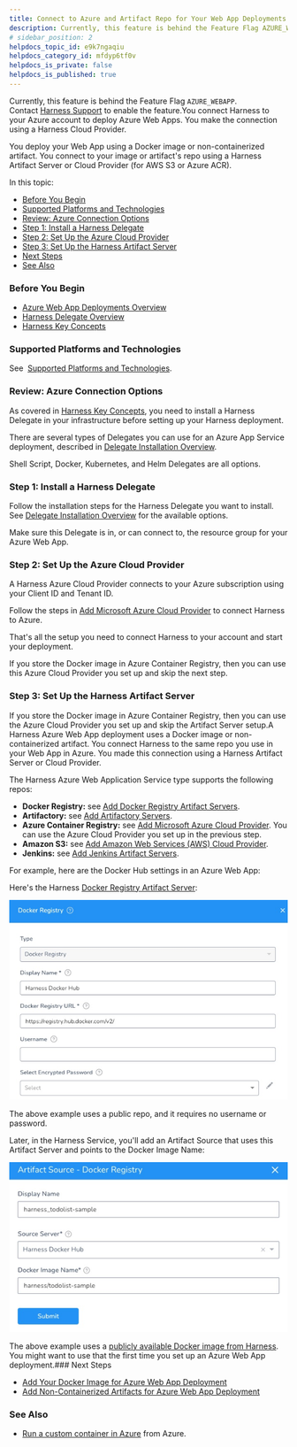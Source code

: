 ```yaml
---
title: Connect to Azure and Artifact Repo for Your Web App Deployments
description: Currently, this feature is behind the Feature Flag AZURE_WEBAPP. Contact Harness Support to enable the feature. You connect Harness to your Azure account to deploy Azure Web Apps. You make the connec…
# sidebar_position: 2
helpdocs_topic_id: e9k7ngaqiu
helpdocs_category_id: mfdyp6tf0v
helpdocs_is_private: false
helpdocs_is_published: true
---
```


Currently, this feature is behind the Feature Flag `AZURE_WEBAPP`. Contact [Harness Support](https://mail.google.com/mail/?view=cm&fs=1&tf=1&to=support@harness.io) to enable the feature.You connect Harness to your Azure account to deploy Azure Web Apps. You make the connection using a Harness Cloud Provider.

You deploy your Web App using a Docker image or non-containerized artifact. You connect to your image or artifact's repo using a Harness Artifact Server or Cloud Provider (for AWS S3 or Azure ACR). 

In this topic:

* [Before You Begin](#before_you_begin)
* [Supported Platforms and Technologies](#supported_platforms_and_technologies)
* [Review: Azure Connection Options](#review_azure_connection_options)
* [Step 1: Install a Harness Delegate](#step_1_install_a_harness_delegate)
* [Step 2: Set Up the Azure Cloud Provider](#step_2_set_up_the_azure_cloud_provider)
* [Step 3: Set Up the Harness Artifact Server](#step_3_set_up_the_harness_artifact_server)
* [Next Steps](#next_steps)
* [See Also](#see_also)

### Before You Begin

* [Azure Web App Deployments Overview](azure-web-app-deployments-overview.md)
* [Harness Delegate Overview](https://docs.harness.io/article/h9tkwmkrm7-delegate-installation)
* [Harness Key Concepts](https://docs.harness.io/article/4o7oqwih6h-harness-key-concepts)

### Supported Platforms and Technologies

See  [Supported Platforms and Technologies](https://docs.harness.io/article/220d0ojx5y-supported-platforms).

### Review: Azure Connection Options

As covered in [Harness Key Concepts](https://docs.harness.io/article/4o7oqwih6h-harness-key-concepts), you need to install a Harness Delegate in your infrastructure before setting up your Harness deployment.

There are several types of Delegates you can use for an Azure App Service deployment, described in [Delegate Installation Overview](https://docs.harness.io/article/igftn7rrtg-delegate-installation-overview).

Shell Script, Docker, Kubernetes, and Helm Delegates are all options.

### Step 1: Install a Harness Delegate

Follow the installation steps for the Harness Delegate you want to install. See [Delegate Installation Overview](https://docs.harness.io/article/igftn7rrtg-delegate-installation-overview) for the available options.

Make sure this Delegate is in, or can connect to, the resource group for your Azure Web App.

### Step 2: Set Up the Azure Cloud Provider

A Harness Azure Cloud Provider connects to your Azure subscription using your Client ID and Tenant ID.

Follow the steps in [Add Microsoft Azure Cloud Provider](https://docs.harness.io/article/4n3595l6in-add-microsoft-azure-cloud-provider) to connect Harness to Azure.

That's all the setup you need to connect Harness to your account and start your deployment.

If you store the Docker image in Azure Container Registry, then you can use this Azure Cloud Provider you set up and skip the next step.

### Step 3: Set Up the Harness Artifact Server

If you store the Docker image in Azure Container Registry, then you can use the Azure Cloud Provider you set up and skip the Artifact Server setup.A Harness Azure Web App deployment uses a Docker image or non-containerized artifact. You connect Harness to the same repo you use in your Web App in Azure. You made this connection using a Harness Artifact Server or Cloud Provider.

The Harness Azure Web Application Service type supports the following repos:

* **Docker Registry:** see [Add Docker Registry Artifact Servers](https://docs.harness.io/article/tdj2ghkqb0-add-docker-registry-artifact-servers).
* **Artifactory:** see [Add Artifactory Servers](https://docs.harness.io/article/nj3p1t7v3x-add-artifactory-servers).
* **Azure Container Registry:** see [Add Microsoft Azure Cloud Provider](https://docs.harness.io/article/4n3595l6in-add-microsoft-azure-cloud-provider). You can use the Azure Cloud Provider you set up in the previous step.
* **Amazon S3:** see [Add Amazon Web Services (AWS) Cloud Provider](https://docs.harness.io/article/wt1gnigme7-add-amazon-web-services-cloud-provider).
* **Jenkins:** see [Add Jenkins Artifact Servers](https://docs.harness.io/article/qa7lewndxq-add-jenkins-artifact-servers).

For example, here are the Docker Hub settings in an Azure Web App:

Here's the Harness [Docker Registry Artifact Server](https://docs.harness.io/article/tdj2ghkqb0-add-docker-registry-artifact-servers):

![](./static/connect-to-azure-for-web-app-deployments-22.png)

The above example uses a public repo, and it requires no username or password.

Later, in the Harness Service, you'll add an Artifact Source that uses this Artifact Server and points to the Docker Image Name:

![](./static/connect-to-azure-for-web-app-deployments-23.png)

The above example uses a [publicly available Docker image from Harness](https://hub.docker.com/r/harness/todolist-sample/tags?page=1&ordering=last_updated). You might want to use that the first time you set up an Azure Web App deployment.### Next Steps

* [Add Your Docker Image for Azure Web App Deployment](add-your-docker-image-for-azure-web-app-deployment.md)
* [Add Non-Containerized Artifacts for Azure Web App Deployment](add-a-non-containerized-artifacts-for-azure-web-app-deployment.md)

### See Also

* [Run a custom container in Azure](https://docs.microsoft.com/en-us/azure/app-service/quickstart-custom-container?pivots=container-linux) from Azure.


